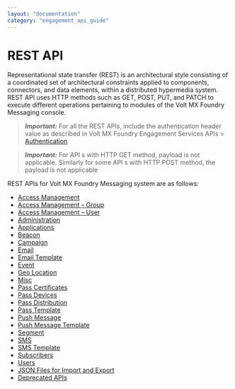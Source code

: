 ```yaml
---
layout: "documentation"
category: "engagement_api_guide"
---
```

                          


REST API
========

Representational state transfer (REST) is an architectural style consisting of a coordinated set of architectural constraints applied to components, connectors, and data elements, within a distributed hypermedia system. REST API uses HTTP methods such as GET, POST, PUT, and PATCH to execute different operations pertaining to modules of the Volt MX Foundry Messaging console.

> **_Important:_** For all the REST APIs, include the authentication header value as described in Volt MX Foundry Engagement Services APIs > [Authentication](APIs_for_VoltMX_Messaging_Services/Authentication_API.html#Authentication)

> **_Important:_** For API s with HTTP GET method, payload is not applicable. Similarly for some API s with HTTP POST method, the payload is not applicable

REST APIs for Volt MX Foundry Messaging system are as follows:

*   [Access Management](Access_Management_-_General/Access_Management.html)
*   [Access Management – Group](REST_API_Group/Access_Management_-_Group.html)
*   [Access Management – User](REST_API_User/Access_Management1.html)
*   [Administration](REST_API_Administration/Administration.html)
*   [Applications](REST_API_Application/Applications_API.html)
*   [Beacon](REST_API_Beacon/Beacon.html)
*   [Campaign](REST_API_Campaign/Campaign.html)
*   [Email](REST_API_Email/EMAIL_API.html)
*   [Email Template](REST_API_Email_Template/Email_Template_-_API.html)
*   [Event](REST_API_Event/Event.html)
*   [Geo Location](REST_API_Geo_Location/Geo_Location.html)
*   [Misc](REST_API_Misc/Misc.html)
*   [Pass Certificates](REST_API_Pass_Certificate/Pass_Certificates.html)
*   [Pass Devices](REST_API_Pass_Device/Pass_Device.html)
*   [Pass Distribution](REST_API_Pass_Distribution/Pass_Distribution_main.html)
*   [Pass Template](REST_API_Pass_Template/Pass_Template.html)
*   [Push Message](Push_Message_APIs/Push_Message_APIs.html)
*   [Push Message Template](REST_API_Push_Message_Template/Push_Message_Template.html)
*   [Segment](REST_API_Segments/Segment.html)
*   [SMS](REST_API__SMS/SMS_API.html)
*   [SMS Template](REST_API_SMS_Template/SMS_Template_-_API1.html)
*   [Subscribers](REST_API_Subscribers/Subscription.html)
*   [Users](REST_API_Audience_Member/Audience_Member.html)
*   [JSON Files for Import and Export](JSON_Files.html)
*   [Deprecated APIs](Deprecated_APIs/Deprecated_APIs.html)
